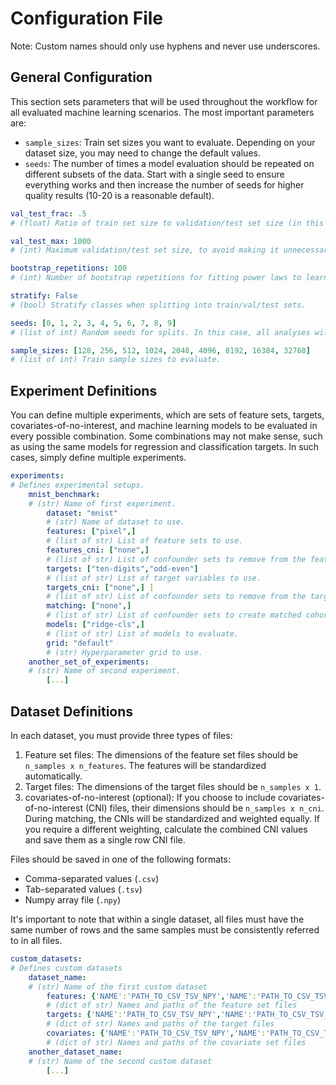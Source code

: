 # Configuration File

Note: Custom names should only use hyphens and never use underscores.


## General Configuration

This section sets parameters that will be used throughout the workflow for all evaluated machine learning scenarios. The most important parameters are:

- `sample_sizes`: Train set sizes you want to evaluate. Depending on your dataset size, you may need to change the default values.
- `seeds`: The number of times a model evaluation should be repeated on different subsets of the data. Start with a single seed to ensure everything works and then increase the number of seeds for higher quality results (10-20 is a reasonable default).

```yaml
val_test_frac: .5
# (float) Ratio of train set size to validation/test set size (in this case, 2:1:1)

val_test_max: 1000
# (int) Maximum validation/test set size, to avoid making it unnecessarily large for very large train sets.

bootstrap_repetitions: 100
# (int) Number of bootstrap repetitions for fitting power laws to learning curves.

stratify: False
# (bool) Stratify classes when splitting into train/val/test sets.

seeds: [0, 1, 2, 3, 4, 5, 6, 7, 8, 9]
# (list of int) Random seeds for splits. In this case, all analyses will be repeated 10 times with different (Monte Carlo) train/val/test splits.

sample_sizes: [128, 256, 512, 1024, 2048, 4096, 8192, 16384, 32768]
# (list of int) Train sample sizes to evaluate.
```

## Experiment Definitions

You can define multiple experiments, which are sets of feature sets, targets, covariates-of-no-interest, and machine learning models to be evaluated in every possible combination. Some combinations may not make sense, such as using the same models for regression and classification targets. In such cases, simply define multiple experiments.

```yaml
experiments:
# Defines experimental setups.
    mnist_benchmark:
    # (str) Name of first experiment.
        dataset: "mnist"
        # (str) Name of dataset to use.
        features: ["pixel",]
        # (list of str) List of feature sets to use.
        features_cni: ["none",]
        # (list of str) List of confounder sets to remove from the features.
        targets: ["ten-digits","odd-even"]
        # (list of str) List of target variables to use.
        targets_cni: ["none",] ]
        # (list of str) List of confounder sets to remove from the targets.
        matching: ["none",]
        # (list of str) List of confounder sets to create matched cohorts.
        models: ["ridge-cls",]
        # (list of str) List of models to evaluate.
        grid: "default"
        # (str) Hyperparameter grid to use.  
    another_set_of_experiments:
    # (str) Name of second experiment.
        [...]
```


## Dataset Definitions

In each dataset, you must provide three types of files:

1. Feature set files: The dimensions of the feature set files should be `n_samples x n_features`. The features will be standardized automatically.
2. Target files: The dimensions of the target files should be `n_samples x 1`.
3. covariates-of-no-interest (optional): If you choose to include covariates-of-no-interest (CNI) files, their dimensions should be `n_samples x n_cni`. During matching, the CNIs will be standardized and weighted equally. If you require a different weighting, calculate the combined CNI values and save them as a single row CNI file.

Files should be saved in one of the following formats:
- Comma-separated values (`.csv`)
- Tab-separated values (`.tsv`)
- Numpy array file (`.npy`)

It's important to note that within a single dataset, all files must have the same number of rows and the same samples must be consistently referred to in all files.

```yaml
custom_datasets:
# Defines custom datasets
    dataset_name:
    # (str) Name of the first custom dataset
        features: {'NAME':'PATH_TO_CSV_TSV_NPY','NAME':'PATH_TO_CSV_TSV_NPY'}
        # (dict of str) Names and paths of the feature set files
        targets: {'NAME':'PATH_TO_CSV_TSV_NPY','NAME':'PATH_TO_CSV_TSV_NPY'}
        # (dict of str) Names and paths of the target files
        covariates: {'NAME':'PATH_TO_CSV_TSV_NPY','NAME':'PATH_TO_CSV_TSV_NPY'}
        # (dict of str) Names and paths of the covariate set files
    another_dataset_name:
    # (str) Name of the second custom dataset
        [...]
```

